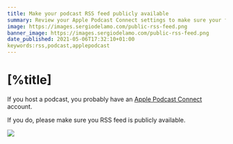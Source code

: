 ```yaml
---
title: Make your podcast RSS feed publicly available
summary: Review your Apple Podcast Connect settings to make sure your feed is public
image: https://images.sergiodelamo.com/public-rss-feed.png
banner_image: https://images.sergiodelamo.com/public-rss-feed.png
date_published: 2021-05-06T17:32:10+01:00
keywords:rss,podcast,applepodcast
---
```


# [%title]

If you host a podcast, you probably have an [Apple Podcast Connect](https://podcastsconnect.apple.com) account.

If you do, please make sure you RSS feed is publicly available. 

![](https://images.sergiodelamo.com/public-rss-feed.png)